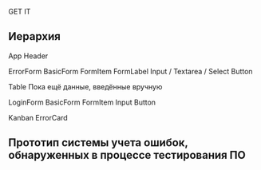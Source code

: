 GET IT

Иерархия
--------
App
  Header

  ErrorForm
    BasicForm
      FormItem
        FormLabel
        Input / Textarea / Select
      Button

  Table
    Пока ещё данные, введённые вручную

  LoginForm
    BasicForm
      FormItem
        Input
      Button

  Kanban
    ErrorCard

Прототип системы учета ошибок, обнаруженных в процессе тестирования ПО
--------------------------------



